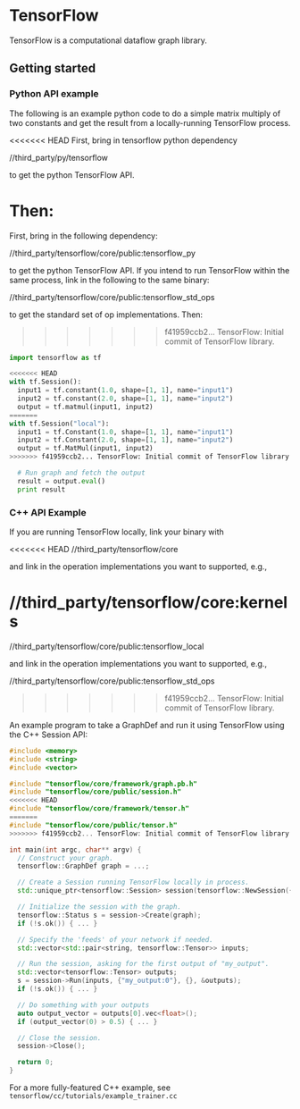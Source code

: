 # TensorFlow

TensorFlow is a computational dataflow graph library.

## Getting started


### Python API example
The following is an example python code to do a simple matrix multiply
of two constants and get the result from a locally-running TensorFlow
process.

<<<<<<< HEAD
First, bring in tensorflow python dependency

//third_party/py/tensorflow

to get the python TensorFlow API.

Then:
=======
First, bring in the following dependency:

//third_party/tensorflow/core/public:tensorflow_py

to get the python TensorFlow API. If you intend to run TensorFlow within
the same process, link in the following to the same binary:

//third_party/tensorflow/core/public:tensorflow_std_ops

to get the standard set of op implementations.  Then:
>>>>>>> f41959ccb2... TensorFlow: Initial commit of TensorFlow library.

```python
import tensorflow as tf

<<<<<<< HEAD
with tf.Session():
  input1 = tf.constant(1.0, shape=[1, 1], name="input1")
  input2 = tf.constant(2.0, shape=[1, 1], name="input2")
  output = tf.matmul(input1, input2)
=======
with tf.Session("local"):
  input1 = tf.Constant(1.0, shape=[1, 1], name="input1")
  input2 = tf.Constant(2.0, shape=[1, 1], name="input2")
  output = tf.MatMul(input1, input2)
>>>>>>> f41959ccb2... TensorFlow: Initial commit of TensorFlow library.

  # Run graph and fetch the output
  result = output.eval()
  print result
```

### C++ API Example

If you are running TensorFlow locally, link your binary with

<<<<<<< HEAD
//third_party/tensorflow/core

and link in the operation implementations you want to supported, e.g.,

//third_party/tensorflow/core:kernels
=======
//third_party/tensorflow/core/public:tensorflow_local

and link in the operation implementations you want to supported, e.g.,

//third_party/tensorflow/core/public:tensorflow_std_ops
>>>>>>> f41959ccb2... TensorFlow: Initial commit of TensorFlow library.

An example program to take a GraphDef and run it using TensorFlow
using the C++ Session API:

```c++
#include <memory>
#include <string>
#include <vector>

#include "tensorflow/core/framework/graph.pb.h"
#include "tensorflow/core/public/session.h"
<<<<<<< HEAD
#include "tensorflow/core/framework/tensor.h"
=======
#include "tensorflow/core/public/tensor.h"
>>>>>>> f41959ccb2... TensorFlow: Initial commit of TensorFlow library.

int main(int argc, char** argv) {
  // Construct your graph.
  tensorflow::GraphDef graph = ...;

  // Create a Session running TensorFlow locally in process.
  std::unique_ptr<tensorflow::Session> session(tensorflow::NewSession({}));

  // Initialize the session with the graph.
  tensorflow::Status s = session->Create(graph);
  if (!s.ok()) { ... }

  // Specify the 'feeds' of your network if needed.
  std::vector<std::pair<string, tensorflow::Tensor>> inputs;

  // Run the session, asking for the first output of "my_output".
  std::vector<tensorflow::Tensor> outputs;
  s = session->Run(inputs, {"my_output:0"}, {}, &outputs);
  if (!s.ok()) { ... }

  // Do something with your outputs
  auto output_vector = outputs[0].vec<float>();
  if (output_vector(0) > 0.5) { ... }

  // Close the session.
  session->Close();

  return 0;
}
```

For a more fully-featured C++ example, see
`tensorflow/cc/tutorials/example_trainer.cc`
